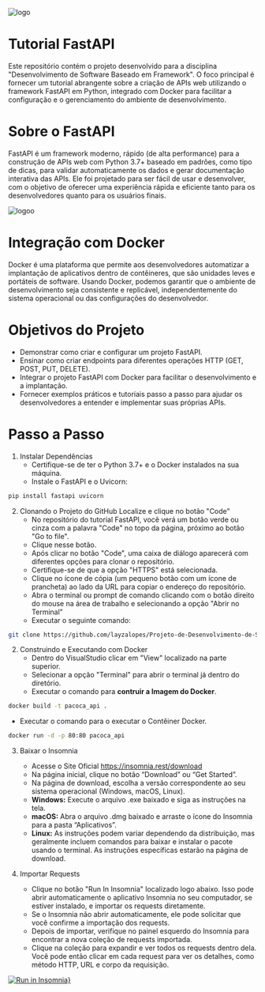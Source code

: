 ![logo](https://github.com/lyzlopess/Projeto-de-Desenvolvimento-de-Software-Baseado-em-Framework---FastAPI-Tutorial/assets/112975441/6a77ad02-c244-4ad7-b130-333a383a525e)

# Tutorial FastAPI
Este repositório contém o projeto desenvolvido para a disciplina "Desenvolvimento de Software Baseado em Framework". O foco principal é fornecer um tutorial abrangente sobre a criação de APIs web utilizando o framework FastAPI em Python, integrado com Docker para facilitar a configuração e o gerenciamento do ambiente de desenvolvimento.

# Sobre o FastAPI
FastAPI é um framework moderno, rápido (de alta performance) para a construção de APIs web com Python 3.7+ baseado em padrões, como tipo de dicas, para validar automaticamente os dados e gerar documentação interativa das APIs. Ele foi projetado para ser fácil de usar e desenvolver, com o objetivo de oferecer uma experiência rápida e eficiente tanto para os desenvolvedores quanto para os usuários finais.

![logoo](https://github.com/lyzlopess/Projeto-de-Desenvolvimento-de-Software-Baseado-em-Framework---FastAPI-Tutorial/assets/112975441/de330529-52fe-4014-856d-ee6a71796d9b)
# Integração com Docker
Docker é uma plataforma que permite aos desenvolvedores automatizar a implantação de aplicativos dentro de contêineres, que são unidades leves e portáteis de software. Usando Docker, podemos garantir que o ambiente de desenvolvimento seja consistente e replicável, independentemente do sistema operacional ou das configurações do desenvolvedor.

# Objetivos do Projeto
- Demonstrar como criar e configurar um projeto FastAPI.
- Ensinar como criar endpoints para diferentes operações HTTP (GET, POST, PUT, DELETE).
- Integrar o projeto FastAPI com Docker para facilitar o desenvolvimento e a implantação.
- Fornecer exemplos práticos e tutoriais passo a passo para ajudar os desenvolvedores a entender e implementar suas próprias APIs.

# Passo a Passo
1. Instalar Dependências
   - Certifique-se de ter o Python 3.7+ e o Docker instalados na sua máquina.
   - Instale o FastAPI e o Uvicorn:

```bash
pip install fastapi uvicorn
```
2. Clonando o Projeto do GitHub
   Localize e clique no botão "Code"
   - No repositório do tutorial FastAPI, você verá um botão verde ou cinza com a palavra "Code" no topo da página, próximo ao botão "Go to file".
   - Clique nesse botão.
   - Após clicar no botão "Code", uma caixa de diálogo aparecerá com diferentes opções para clonar o repositório.
   - Certifique-se de que a opção "HTTPS" está selecionada.
   - Clique no ícone de cópia (um pequeno botão com um ícone de prancheta) ao lado da URL para copiar o endereço do repositório.
   - Abra o terminal ou prompt de comando clicando com o botão direito do mouse na área de trabalho e selecionando a opção "Abrir no Terminal"
   - Executar o seguinte comando:
```bash
git clone https://github.com/layzalopes/Projeto-de-Desenvolvimento-de-Software-Baseado-em-Framework---FastAPI-Tutorial.git
```

2. Construindo e Executando com Docker
   - Dentro do VisualStudio clicar em "View" localizado na parte superior.
   - Selecionar a opção "Terminal" para abrir o terminal já dentro do diretório.
   - Executar o comando para **contruir a Imagem do Docker**.
```bash
docker build -t pacoca_api .
```
   - Executar o comando para o executar o Contêiner Docker.
```bash
docker run -d -p 80:80 pacoca_api
```

3. Baixar o Insomnia
   - Acesse o Site Oficial https://insomnia.rest/download
   - Na página inicial, clique no botão “Download” ou “Get Started”.
   - Na página de download, escolha a versão correspondente ao seu sistema operacional (Windows, macOS, Linux).
   - **Windows:** Execute o arquivo .exe baixado e siga as instruções na tela.
   - **macOS:** Abra o arquivo .dmg baixado e arraste o ícone do Insomnia para a pasta “Aplicativos”.
   - **Linux:** As instruções podem variar dependendo da distribuição, mas geralmente incluem comandos para baixar e instalar o pacote usando o terminal. As instruções específicas estarão na página de download.
  
4. Importar Requests
   - Clique no botão "Run In Insomnia" localizado logo abaixo. Isso pode abrir automaticamente o aplicativo Insomnia no seu computador, se estiver instalado, e importar os requests diretamente.
   - Se o Insomnia não abrir automaticamente, ele pode solicitar que você confirme a importação dos requests.
   - Depois de importar, verifique no painel esquerdo do Insomnia para encontrar a nova coleção de requests importada.
   - Clique na coleção para expandir e ver todos os requests dentro dela. Você pode então clicar em cada request para ver os detalhes, como método HTTP, URL e corpo da requisição.

[![Run in Insomnia}](https://insomnia.rest/images/run.svg)](https://insomnia.rest/run/?label=Pa%C3%A7oca%20API&uri=https%3A%2F%2Fgithub.com%2Flayzalopes%2FProjeto-de-Desenvolvimento-de-Software-Baseado-em-Framework---FastAPI-Tutorial%2Fblob%2Fmain%2Frequests)
